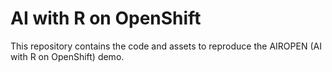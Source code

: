 # AI with R on OpenShift

This repository contains the code and assets to reproduce the AIROPEN (AI with R on OpenShift) demo.